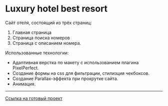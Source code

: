 # Luxury hotel best resort 

Сайт отеля, состоящий из трёх страниц:
1. Главная страница
2. Страница поиска номеров
3. Страница с описанием номера.

Использованные технологии:
+ Адаптивная верстка по макету с использованием плагина PixelPerfect. 
+ Создание формы на css для фильтрации, стилизция чекбоксов.
+ Создание Parallax-эффекта при прокрутке сайта.
+ Анимация.


** **
[Ссылка на готовый проект](https://maria-digital.github.io/Luxury-hotel-site/)
